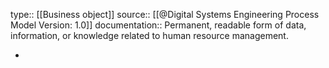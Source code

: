 type:: [[Business object]]
source:: [[@Digital Systems Engineering Process Model Version: 1.0]]
documentation:: Permanent, readable form of data, information, or knowledge related to human resource management.

-